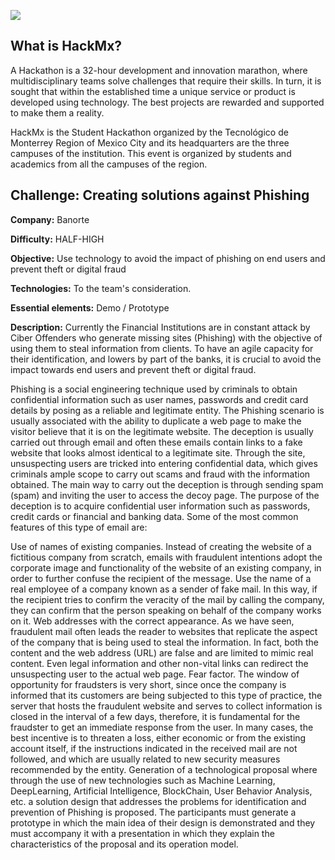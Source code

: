 ![](https://hackmx.mx/images/hackmx-facebook.png)

## What is HackMx?

A Hackathon is a 32-hour development and innovation marathon, where multidisciplinary teams solve challenges that require their skills. In turn, it is sought that within the established time a unique service or product is developed using technology. The best projects are rewarded and supported to make them a reality.

HackMx is the Student Hackathon organized by the Tecnológico de Monterrey Region of Mexico City and its headquarters are the three campuses of the institution. This event is organized by students and academics from all the campuses of the region.

## Challenge: Creating solutions against Phishing


**Company:** Banorte

**Difficulty:** HALF-HIGH

**Objective:** Use technology to avoid the impact of phishing on end users and prevent theft or digital fraud

**Technologies:** To the team's consideration.

**Essential elements:** Demo / Prototype

**Description:** Currently the Financial Institutions are in constant attack by Ciber Offenders who generate missing sites (Phishing) with the objective of using them to steal information from clients. To have an agile capacity for their identification, and lowers by part of the banks, it is crucial to avoid the impact towards end users and prevent theft or digital fraud.

Phishing is a social engineering technique used by criminals to obtain confidential information such as user names, passwords and credit card details by posing as a reliable and legitimate entity.
The Phishing scenario is usually associated with the ability to duplicate a web page to make the visitor believe that it is on the legitimate website. The deception is usually carried out through email and often these emails contain links to a fake website that looks almost identical to a legitimate site. Through the site, unsuspecting users are tricked into entering confidential data, which gives criminals ample scope to carry out scams and fraud with the information obtained.
The main way to carry out the deception is through sending spam (spam) and inviting the user to access the decoy page. The purpose of the deception is to acquire confidential user information such as passwords, credit cards or financial and banking data.
Some of the most common features of this type of email are:

Use of names of existing companies. Instead of creating the website of a fictitious company from scratch, emails with fraudulent intentions adopt the corporate image and functionality of the website of an existing company, in order to further confuse the recipient of the message.
Use the name of a real employee of a company known as a sender of fake mail. In this way, if the recipient tries to confirm the veracity of the mail by calling the company, they can confirm that the person speaking on behalf of the company works on it.
Web addresses with the correct appearance. As we have seen, fraudulent mail often leads the reader to websites that replicate the aspect of the company that is being used to steal the information. In fact, both the content and the web address (URL) are false and are limited to mimic real content. Even legal information and other non-vital links can redirect the unsuspecting user to the actual web page.
Fear factor. The window of opportunity for fraudsters is very short, since once the company is informed that its customers are being subjected to this type of practice, the server that hosts the fraudulent website and serves to collect information is closed in the interval of a few days, therefore, it is fundamental for the fraudster to get an immediate response from the user. In many cases, the best incentive is to threaten a loss, either economic or from the existing account itself, if the instructions indicated in the received mail are not followed, and which are usually related to new security measures recommended by the entity.
Generation of a technological proposal where through the use of new technologies such as Machine Learning, DeepLearning, Artificial Intelligence, BlockChain, User Behavior Analysis, etc. a solution design that addresses the problems for identification and prevention of Phishing is proposed.
The participants must generate a prototype in which the main idea of ​​their design is demonstrated and they must accompany it with a presentation in which they explain the characteristics of the proposal and its operation model.